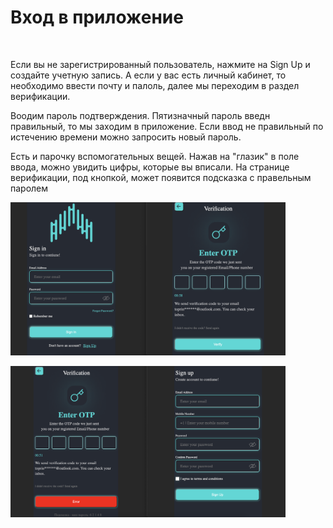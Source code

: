 # Вход в приложение

<br>
<p>Если вы не зарегистрированный пользователь, нажмите на Sign Up  и создайте учетную запись. А если у вас есть личный кабинет, то необходимо ввести почту и палоль, далее мы переходим в раздел верификации.</p>
<p>Воодим пароль подтверждения. Пятизначный пароль введн правильный, то мы заходим в приложение. Если ввод не правильный по истечению времени можно запросить новый пароль.</p>
<p>Есть и парочку вспомогательных вещей. Нажав на "глазик" в поле ввода, можно увидить цифры, которые вы вписали. На странице верификации, под кнопкой, может появится подсказка с правельным паролем</p>


<p></p>

</p>
<img width="440" alt="mainPage" src="./readme-assent/10e.PNG">
<p>
</p>
<img width="440" alt="mainPage" src="./readme-assent/20e.PNG">
<p>
